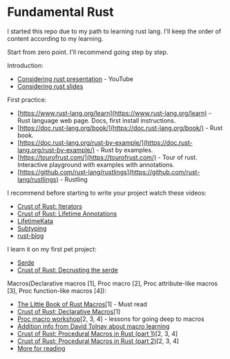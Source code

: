 # Fundamental Rust
I started this repo due to my path to learning rust lang. I'll keep the order of content according to my learning.

Start from zero point. I'll recommend going step by step.

Introduction:
- [Considering rust presentation](https://www.youtube.com/watch?v=DnT-LUQgc7s) - YouTube
- [Considering rust slides](https://jon.thesquareplanet.com/slides/considering-rust/export.pdf)

First practice:
- [https://www.rust-lang.org/learn](https://www.rust-lang.org/learn) - Rust language web page. Docs, first install instructions.
- [https://doc.rust-lang.org/book/](https://doc.rust-lang.org/book/) - Rust book.
- [https://doc.rust-lang.org/rust-by-example/](https://doc.rust-lang.org/rust-by-example/) - Rust by examples.
- [https://tourofrust.com/](https://tourofrust.com/) - Tour of rust. Interactive playground with examples with annotations.
- [https://github.com/rust-lang/rustlings](https://github.com/rust-lang/rustlings) - Rustling

I recommend before starting to write your project watch these videos:
- [Crust of Rust: Iterators](https://www.youtube.com/watch?v=yozQ9C69pNs)
- [Crust of Rust: Lifetime Annotations](https://www.youtube.com/watch?v=rAl-9HwD858)
- [LifetimeKata](https://github.com/tfpk/lifetimekata)
- [Subtyping](https://doc.rust-lang.org/nomicon/subtyping.html)
- [rust-blog](https://github.com/pretzelhammer/rust-blog/blob/master/posts/common-rust-lifetime-misconceptions.md)

I learn it on my first pet project:
- [Serde](https://serde.rs/)
- [Crust of Rust: Decrusting the serde](https://www.youtube.com/watch?v=BI_bHCGRgMY) 

Macros(Declarative macros [1], Proc macro [2], Proc attribute-like macros [3], Proc function-like macros [4]):
- [The Little Book of Rust Macros](https://danielkeep.github.io/tlborm/book/README.html)[1] - Must read
- [Crust of Rust: Declarative Macros](https://www.youtube.com/watch?v=q6paRBbLgNw)[1]
- [Proc macro workshop](https://github.com/dtolnay/proc-macro-workshop)[2, 3, 4] - lessons for going deep to macros
- [Addition info from David Tolnay about macro learning](https://github.com/dtolnay/proc-macro-workshop/issues/22)
- [Crust of Rust: Procedural Macros in Rust (part 1)](https://www.youtube.com/watch?v=geovSK3wMB8)[2, 3, 4]
- [Crust of Rust: Procedural Macros in Rust (part 2)](https://www.youtube.com/watch?v=KVWHT1TAirU)[2, 3, 4]
- [More for reading](https://github.com/dtolnay/case-studies) 
  
  
